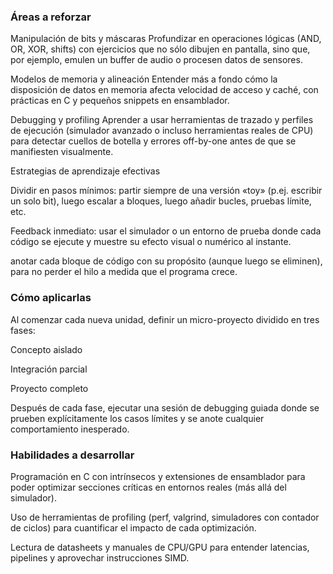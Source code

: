 ### Áreas a reforzar

Manipulación de bits y máscaras
Profundizar en operaciones lógicas (AND, OR, XOR, shifts) con ejercicios que no sólo dibujen en pantalla, sino que, por ejemplo, emulen un buffer de audio o procesen datos de sensores.

Modelos de memoria y alineación
Entender más a fondo cómo la disposición de datos en memoria afecta velocidad de acceso y caché, con prácticas en C y pequeños snippets en ensamblador.

Debugging y profiling
Aprender a usar herramientas de trazado y perfiles de ejecución (simulador avanzado o incluso herramientas reales de CPU) para detectar cuellos de botella y errores off-by-one antes de que se manifiesten visualmente.

Estrategias de aprendizaje efectivas

Dividir en pasos mínimos: partir siempre de una versión «toy» (p.ej. escribir un solo bit), luego escalar a bloques, luego añadir bucles, pruebas límite, etc.

Feedback inmediato: usar el simulador o un entorno de prueba donde cada código se ejecute y muestre su efecto visual o numérico al instante.

anotar cada bloque de código con su propósito (aunque luego se eliminen), para no perder el hilo a medida que el programa crece.

### Cómo aplicarlas

Al comenzar cada nueva unidad, definir un micro-proyecto dividido en tres fases:

Concepto aislado 

Integración parcial 

Proyecto completo 

Después de cada fase, ejecutar una sesión de debugging guiada donde se prueben explícitamente los casos límites y se anote cualquier comportamiento inesperado.

### Habilidades a desarrollar

Programación en C con intrínsecos y extensiones de ensamblador para poder optimizar secciones críticas en entornos reales (más allá del simulador).

Uso de herramientas de profiling (perf, valgrind, simuladores con contador de ciclos) para cuantificar el impacto de cada optimización.

Lectura de datasheets y manuales de CPU/GPU para entender latencias, pipelines y aprovechar instrucciones SIMD.
